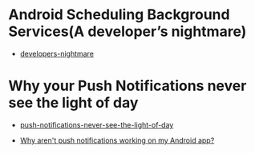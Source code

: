 

# Android Scheduling Background Services(A developer’s nightmare)
+ [developers-nightmare](https://medium.com/mindorks/android-scheduling-background-services-a-developers-nightmare-c573807c2705)


# Why your Push Notifications never see the light of day
+ [push-notifications-never-see-the-light-of-day](https://medium.freecodecamp.org/why-your-push-notifications-never-see-the-light-of-day-3fa297520793)

+ [Why aren't push notifications working on my Android app?](https://support.kayako.com/article/1461-why-aren-t-push-notifications-working-on-my-android-app)